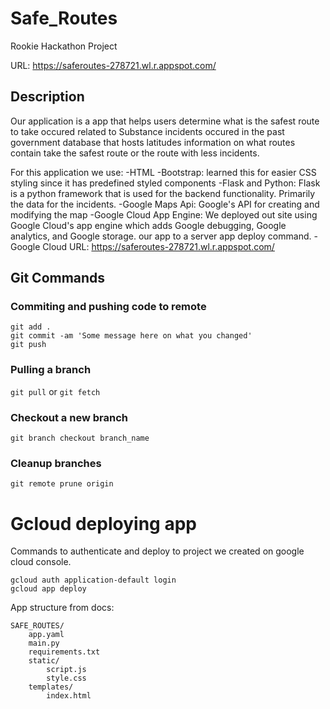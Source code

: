 # Safe_Routes
Rookie Hackathon Project

URL: https://saferoutes-278721.wl.r.appspot.com/

## Description
Our application is a app that helps users determine what is the safest route to take occured related to Substance incidents occured in the past government database that hosts latitudes information on what routes contain take the safest route or the route with less incidents.

For this application we use:
-HTML
-Bootstrap: learned this for easier CSS styling since it has predefined styled components
-Flask and Python: Flask is a python framework that is used for the backend functionality. Primarily the data for the incidents.
-Google Maps Api: Google's API for creating and modifying the map
-Google Cloud App Engine: We deployed out site using Google Cloud's app engine which adds Google debugging, Google analytics, and Google storage. our app to a server app deploy command.
-Google Cloud URL: https://saferoutes-278721.wl.r.appspot.com/


## Git Commands

### Commiting and pushing code to remote
```
git add .
git commit -am 'Some message here on what you changed'
git push
```

### Pulling a branch
`git pull` or `git fetch`

### Checkout a new branch
`git branch checkout branch_name`

### Cleanup branches
`git remote prune origin`

# Gcloud deploying app

Commands to authenticate  and deploy to project we created on google cloud console.
```
gcloud auth application-default login
gcloud app deploy
```

App structure from docs:
```
SAFE_ROUTES/
    app.yaml
    main.py
    requirements.txt
    static/
        script.js
        style.css
    templates/
        index.html
```